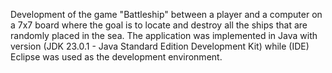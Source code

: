 Development of the game "Battleship" between a player and a computer on a 7x7 board where the goal is to locate and destroy all the ships that are randomly placed in the sea. The application was implemented in Java with version (JDK 23.0.1 - Java Standard Edition Development Kit) while (IDE) Eclipse was used as the development environment.
